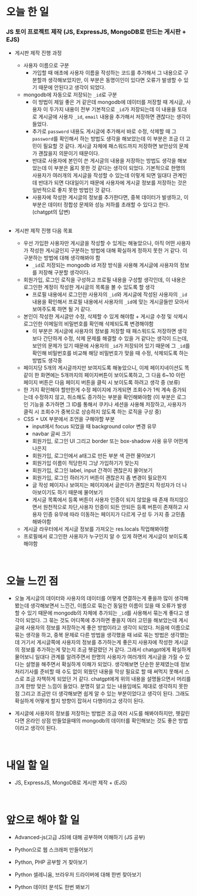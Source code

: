 # 오늘 한 일

### JS 토이 프로젝트 제작 (JS, ExpressJS, MongoDB로 만드는 게시판 + EJS)

- 게시판 제작 진행 과정

  - 사용자 이름으로 구분
    - 가입할 때 애초에 사용자 이름을 작성하는 코드를 추가해서 그 내용으로 구분할까 생각해보았지만, 이 부분은 동명이인이 있다면 오류가 발생할 수 있기 때문에 안된다고 생각이 되었다.
  - mongodb에 자동으로 저장되는 `_id`로 구분
    - 이 방법이 제일 좋은 거 같은데 mongodb에 데이터를 저장할 때 게시글, 사용자 이 두가지 내용이 전부 기본적으로 `_id`가 저장되는데 이 내용을 토대로 게시글에 사용자 `_id`, `email` 내용을 추가해서 저장하면 괜찮다는 생각이 들었다.
    - 추가로 `password` 내용도 게시글에 추가해서 바로 수정, 삭제할 때 그 `password`를 확인해서 하는 방법도 생각을 해보았는데 이 부분은 조금 더 고민이 필요할 것 같다. 게시글 자체에 패스워드까지 저장하면 보안상의 문제가 괜찮을지 의문이기 때문이다.
    - 반대로 사용자에 본인이 쓴 게시글의 내용을 저장하는 방법도 생각을 해보았는데 이 부분은 옳지 못한 것 같다는 생각이 되었다. 기본적으로 한명의 사용자가 여러개의 게시글을 작성할 수 있는데 이렇게 되면 일대다 관계인데 반대가 되면 다대일이기 때문에 사용자에 게시글 정보를 저장하는 것은 일반적으로 좋지 못한 방법인 것 같다.
    - 사용자에 작성한 게시글의 정보를 추가한다면, 중복 데이터가 발생하고, 이 부분은 데이터 정합성 문제와 성능 저하를 초래할 수 있다고 한다. (chatgpt의 답변)

  <br />

- 게시판 제작 진행 다음 목표

  - 우선 가입한 사용자만 게시글을 작성할 수 있게는 해놓았으나, 아직 어떤 사용자가 작성한 게시글인지 구분하는 방법에 대해 확실하게 정하지 못한 거 같다. 이 구분하는 방법에 대해 생각해봐야 함
    - `_id`로 저장되는 mongodb id 저장 방식을 사용해 게시글에 사용자의 정보를 저장해 구분할 생각이다.
  - 회원가입, 로그인 로직을 구성하고 프로필 내용을 구성할 생각인데, 이 내용은 로그인한 계정이 작성한 게시글의 목록을 볼 수 있도록 할 생각
    - 프로필 내용에서 로그인한 사용자의 `_id`와 게시글에 작성된 사용자의 `_id` 내용을 확인해서 프로필 내용에서 사용자의 `_id`에 맞는 게시글들만 모아서 보여주도록 하면 될 거 같다.
  - 본인이 작성한 게시글만 수정, 삭제할 수 있게 해야함 + 게시글 수정 및 삭제시 로그인한 이메일의 비밀번호를 확인해 삭제되도록 변경해야함
    - 이 부분은 게시글에 사용자의 정보를 저장할 때 패스워드도 저장하면 생각보다 간단하게 수정, 삭제 문제를 해결할 수 있을 거 같다는 생각이 드는데, 보안의 문제가 있기 때문에 사용자의 `_id`가 저장되어 있기 때문에 그 `_id`를 확인해 비밀번호를 비교해 해당 비밀번호가 맞을 때 수정, 삭제되도록 하는 방법도 생각중
  - 페이지당 5개의 게시글까지만 보여지도록 해놓았으니, 이제 페이지네이션도 똑같이 한 화면에는 5개까지의 페이지버튼이 보이도록하고, 그 다음 6~10 이런 페이지 버튼은 다음 페이지 버튼을 클릭 시 보이도록 하려고 생각 중 (보류)
  - 한 가지 확인해야 할만한게 수정 페이지에 가게되면 조회수가 1씩 계속 증가되는데 수정하지 않고, 취소해도 증가하는 부분을 확인해봐야함 (이 부분은 로그인 기능을 추가하면 그 ID를 통해서 쿠키나 세션을 사용해 저장하고, 사용자가 클릭 시 조회수가 중복으로 상승하지 않도록 하는 로직을 구상 중)
  - CSS + UX 부분에서 조언을 구해야할 부분
    - input에서 focus 되었을 때 background color 변경 유무
    - navbar 글씨 크기
    - 회원가입, 로그인 UI 그리고 border 또는 box-shadow 사용 유무 어떤게 나은지
    - 회원가입, 로그인에서 a태그로 만든 부분 색 관련 물어보기
    - 회원가입 이름이 적당한지 그냥 가입하기가 맞는지
    - 회원가입, 로그인 label, input 간격이 괜찮은지 물어보기
    - 회원가입, 로그인 하러가기 버튼이 괜찮은지 좀 변경이 필요한지
    - 글 작성 페이지나 보여지는 페이지에서 글쓴이가 괜찮은지 작성자가 더 나아보이기도 하기 때문에 물어보기
    - 게시글 목록에서 등록 버튼이 사용자 인증이 되지 않았을 때 존재 하지않으면서 원천적으로 차단,사용자 인증이 되든 안되든 등록 버튼이 존재하고 사용자 인증 유무에 따라 이동하는 페이지가 다르게 구성 두 가지 중 고민좀 해봐야함
  - 게시글 라우터에서 게시글 정보를 가져오는 res.locals 작업해봐야함
  - 프로필에서 로그인한 사용자가 누구인지 알 수 있게 하면서 게시글이 보이도록 해야함

<br />

# 오늘 느낀 점

- 오늘 게시글의 데이터와 사용자의 데이터를 어떻게 연결하는게 좋을까 많이 생각해봤는데 생각해보면서 느낀건, 이름으로 묶는건 동일한 이름이 있을 때 오류가 발생할 수 있기 때문에 mongodb의 자체에 추가되는 `_id`를 사용해서 묶는게 좋다고 생각이 되었다. 그 묶는 것도 어디쪽에 추가하면 좋을지 여러 고민을 해보았는데 게시글에 사용자의 정보를 저장하는게 좋은 방법이라고 생각이 되었다. 처음에 이름으로 묶는 생각을 하고, 중복 문제로 다른 방법을 생각했을 때 id로 묶는 방법은 생각했는데 거기서 게시글쪽에 사용자의 정보를 추가하는게 좋은지 사용자에 작성한 게시글의 정보를 추가하는게 맞는지 조금 헷갈렸던 거 같다. 그래서 chatgpt에게 확실하게 물어보니 일대다 관계를 알려주면서 한명의 사용자가 여러개의 게시글을 가질 수 있다는 설명을 해주면서 확실하게 이해가 되었다. 생각해보면 단순한 문제였는데 정보처리기사를 준비할 때 수도 없이 외웠던 내용을 막상 필요로 할 때 써먹지 못해서 스스로 조금 자책하게 되었던 거 같다. chatgpt에게 위의 내용을 설명들으면서 머리를 크게 한방 맞은 느낌이 들었다. 분명히 알고 있는 내용임에도 제대로 생각하지 못한 점 그리고 조금만 더 생각해보면 쉽게 알 수 있는 부분이었다고 생각이 된다. 그래도 확실하게 어떻게 할지 방향이 잡혀서 다행이라고 생각이 된다.

- 게시글에 사용자의 정보를 저장하는 방법은 조금 여러 시도를 해봐야하지만, 헷갈린다면 온라인 상점 만들었을때의 mongodb의 데이터를 확인해보는 것도 좋은 방법이라고 생각이 된다.

<br />

# 내일 할 일

- JS, ExpressJS, MongoDB로 게시판 제작 + (EJS)

<br />

# 앞으로 해야 할 일

- Advanced-js(고급 JS)에 대해 공부하며 이해하기 (JS 공부)

- Python으로 웹 스크래퍼 만들어보기

- Python, PHP 공부할 거 찾아보기

- Python 셀레니움, 브라우저 드라이버에 대해 한번 찾아보기

- Python 데이터 분석도 한번 봐보기
